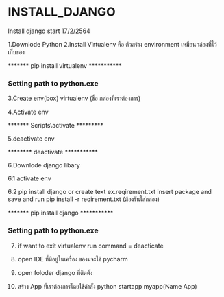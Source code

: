 # INSTALL_DJANGO
Install django start 17/2/2564

1.Downlode Python 
2.Install Virtualenv คือ ตัวสร้าง environment เหมือนกล่องที่ไว้เก็บของ

******* pip install virtualenv ***********

### Setting path to python.exe

3.Create env(box) virtualenv (ชื่อ กล่องที่เราต้องการ)

4.Activate env 

******* Scripts\activate *********

5.deactivate env

******** deactivate ***********

6.Downlode django libary 

6.1 activate env

6.2 pip install django or create text ex.reqirement.txt insert package and save and run pip install -r reqirement.txt  (ต้องรันใส่กล่อง)

******* pip install django ***********

### Setting path to python.exe 

7. if want to exit virtualenv run command = deacticate

8. open IDE ที่มีอยู่ในเครื่อง ของมจะใช้ pycharm 

9. open foloder django ที่ติดตั้ง

10. สร้าง App ที่เราต้องการโดยใช้คำสั่ง python startapp myapp(Name App)
